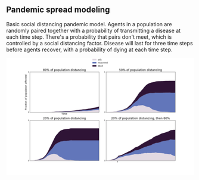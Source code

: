 ## Pandemic spread modeling

Basic social distancing pandemic model. 
Agents in a population are randomly paired together with a probability of transmitting a disease at each time step. 
There's a probability that pairs don't meet, which is controlled by a social distancing factor. 
Disease will last for three time steps before agents recover, with a probability of dying at each time step.

![](/PandemicModels/Pandemic.png)
